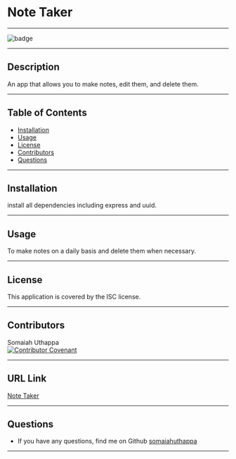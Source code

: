 
  # Note Taker <br/>

  -------------------

  ![badge](https://img.shields.io/badge/license-ISC-success)

  -------------------

  ## Description
  An app that allows you to make notes, edit them, and delete them.

  -------------------

  ## Table of Contents
  - [Installation](#installation)
  - [Usage](#usage)
  - [License](#license)
  - [Contributors](#contributors)
  - [Questions](#questions)

  -------------------

  ## Installation
  install all dependencies including express and uuid.

  -------------------

  ## Usage
  To make notes on a daily basis and delete them when necessary.

  -------------------

  ## License
  This application is covered by the ISC license.

  -------------------

  ## Contributors
  Somaiah Uthappa <br/>
  [![Contributor Covenant](https://img.shields.io/badge/Contributor%20Covenant-2.1-4baaaa.svg)](code_of_conduct.md)

  -------------------

  ## URL Link
  [Note Taker](https://agile-river-25675.herokuapp.com/)

  -------------------

  ## Questions
  - If you have any questions, find me on Github [somaiahuthappa](https://github.com/somaiahuthappa) 

  -------------------

